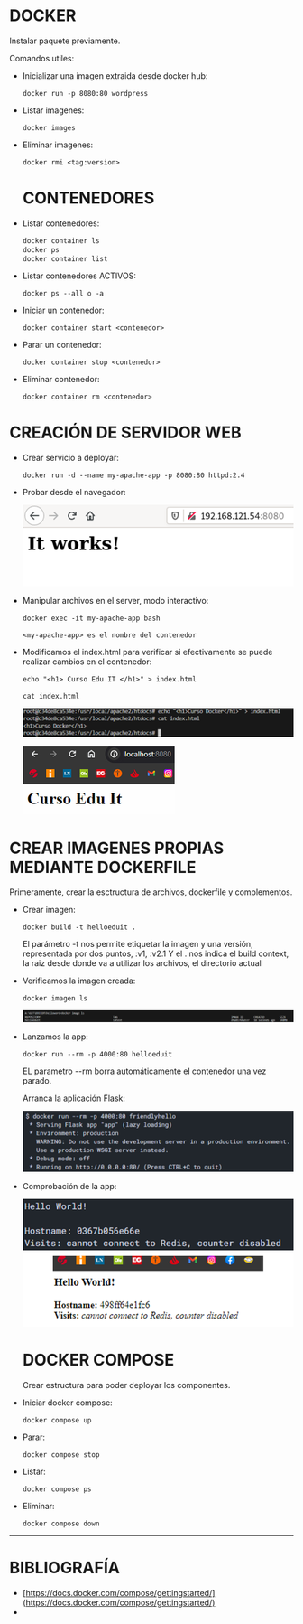 # **DOCKER**

Instalar paquete previamente.

Comandos utiles:

* Inicializar una imagen extraida desde docker hub:

  ```
  docker run -p 8080:80 wordpress 
  ```
* Listar imagenes:

  ```
  docker images
  ```
* Eliminar imagenes:

  ```
  docker rmi <tag:version>
  ```

  # **CONTENEDORES**
* Listar contenedores:

  ```
  docker container ls
  docker ps
  docker container list
  ```
* Listar contenedores ACTIVOS:

  ```
  docker ps --all o -a
  ```
* Iniciar un contenedor:

  ```
  docker container start <contenedor>
  ```
* Parar un contenedor:

  ```
  docker container stop <contenedor>
  ```
* Eliminar contenedor:

  ```
  docker container rm <contenedor>
  ```

# **CREACIÓN DE SERVIDOR WEB**

* Crear servicio a deployar:

  ```
  docker run -d --name my-apache-app -p 8080:80 httpd:2.4
  ```
* Probar desde el navegador:

  ![1713382384856.png](./images/1713382384856.png)
* Manipular archivos en el server, modo interactivo:

  ```
  docker exec -it my-apache-app bash
  ```

  ```
  <my-apache-app> es el nombre del contenedor
  ```
* Modificamos el index.html para verificar si efectivamente se puede realizar cambios en el contenedor:

  ```
  echo "<h1> Curso Edu IT </h1>" > index.html
  ```

  ```
  cat index.html
  ```

  ![1713383904717.png](./images/1713383904717.png)

  ![1713383924860.png](./images/1713383924860.png)

# **CREAR IMAGENES PROPIAS MEDIANTE DOCKERFILE**

Primeramente, crear la esctructura de archivos, dockerfile y complementos.

* Crear imagen:

  ```
  docker build -t helloeduit .
  ```

  El parámetro -t nos permite etiquetar la imagen y una versión, representada por dos puntos, :v1, :v2.1
  Y el . nos indica el build context, la raiz desde donde va a utilizar los archivos, el directorio actual
* Verificamos la imagen creada:

  ```
  docker imagen ls
  ```

  ![1713384573845.png](./images/1713384573845.png)
* Lanzamos la app:

  ```
  docker run --rm -p 4000:80 helloeduit
  ```

  EL parametro --rm borra automáticamente el contenedor una vez parado.

  Arranca la aplicación Flask:

  ![1713384745335.png](./images/1713384745335.png)
* Comprobación de la app:

  ![1713384775868.png](./images/1713384775868.png)

  # **DOCKER COMPOSE**

  Crear estructura para poder deployar los componentes.
* Iniciar docker compose:

  ```
  docker compose up
  ```
* Parar:

  ```
  docker compose stop
  ```
* Listar:

  ```
  docker compose ps
  ```
* Eliminar:

  ```
  docker compose down
  ```

---

# **BIBLIOGRAFÍA**

* [https://docs.docker.com/compose/gettingstarted/](https://docs.docker.com/compose/gettingstarted/)
*
